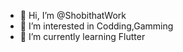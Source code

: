 - 👋 Hi, I’m @ShobithatWork
- 👀 I’m interested in Codding,Gamming
- 🌱 I’m currently learning Flutter
<!---- 💞️ I’m looking to collaborate on ...
- 📫 How to reach me .
- 😄 Pronouns: ...
- ⚡ Fun fact: ... --->

<!---
ShobithatWork/ShobithatWork is a ✨ special ✨ repository because its `README.md` (this file) appears on your GitHub profile.
You can click the Preview link to take a look at your changes.
--->

